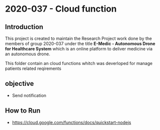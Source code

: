 # 2020-037 - Cloud function

## Introduction

This project is created to maintain the Research Project work done by the members of group 2020-037 under the title **E-Medic - Autonomous Drone for Healthcare System** which is an online platform to deliver medicine via an autonomous drone.

This folder contain an cloud functions whitch was deverloped for manage patients related reqirements

## objective

- Send notification

## How to Run 

- https://cloud.google.com/functions/docs/quickstart-nodejs